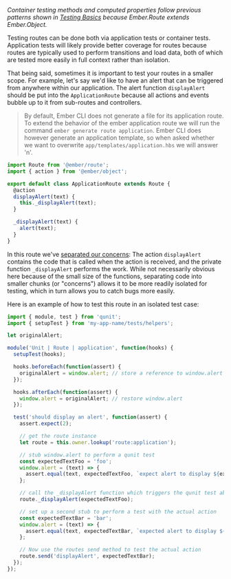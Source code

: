_Container testing methods and computed properties follow previous patterns shown
in [Testing Basics](../unit-testing-basics/) because Ember.Route extends Ember.Object._

Testing routes can be done both via application tests or container tests. Application tests
will likely provide better coverage for routes because routes are typically used
to perform transitions and load data, both of which are tested more easily in
full context rather than isolation.

That being said, sometimes it is important to test your routes in a smaller scope. For example,
let's say we'd like to have an alert that can be triggered from anywhere within
our application. The alert function `displayAlert` should be put into the
`ApplicationRoute` because all actions and events bubble up to it from
sub-routes and controllers.

> By default, Ember CLI does not generate a file for its application route.  To
> extend the behavior of the ember application route we will run the command
> `ember generate route application`.  Ember CLI does however generate an application
> template, so when asked whether we want to overwrite `app/templates/application.hbs`
> we will answer 'n'.

```javascript {data-filename=app/routes/application.js}
import Route from '@ember/route';
import { action } from '@ember/object';

export default class ApplicationRoute extends Route {
  @action
  displayAlert(text) {
    this._displayAlert(text);
  }

  _displayAlert(text) {
    alert(text);
  }
}
```

In this route we've [separated our concerns](http://en.wikipedia.org/wiki/Separation_of_concerns):
The action `displayAlert` contains the code that is called when the action is
received, and the private function `_displayAlert` performs the work. While not
necessarily obvious here because of the small size of the functions, separating
code into smaller chunks (or "concerns") allows it to be more readily isolated
for testing, which in turn allows you to catch bugs more easily.

Here is an example of how to test this route in an isolated test case:

```javascript {data-filename=tests/unit/routes/application-test.js}
import { module, test } from 'qunit';
import { setupTest } from 'my-app-name/tests/helpers';

let originalAlert;

module('Unit | Route | application', function(hooks) {
  setupTest(hooks);

  hooks.beforeEach(function(assert) {
    originalAlert = window.alert; // store a reference to window.alert
  });

  hooks.afterEach(function(assert) {
    window.alert = originalAlert; // restore window.alert
  });

  test('should display an alert', function(assert) {
    assert.expect(2);

    // get the route instance
    let route = this.owner.lookup('route:application');

    // stub window.alert to perform a qunit test
    const expectedTextFoo = 'foo';
    window.alert = (text) => {
      assert.equal(text, expectedTextFoo, `expect alert to display ${expectedTextFoo}`);
    };

    // call the _displayAlert function which triggers the qunit test above
    route._displayAlert(expectedTextFoo);

    // set up a second stub to perform a test with the actual action
    const expectedTextBar = 'bar';
    window.alert = (text) => {
      assert.equal(text, expectedTextBar, `expected alert to display ${expectedTextBar}`);
    };

    // Now use the routes send method to test the actual action
    route.send('displayAlert', expectedTextBar);
  });
});
```

<!-- eof - needed for pages that end in a code block  -->
